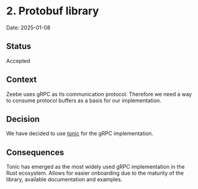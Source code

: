 # 2. Protobuf library

Date: 2025-01-08

## Status

Accepted

## Context

Zeebe uses gRPC as its communication protocol. Therefore we need a way to consume protocol buffers as a basis for our implementation.

## Decision

We have decided to use [tonic](https://github.com/hyperium/tonic) for the gRPC implementation.

## Consequences

Tonic has emerged as the most widely used gRPC implementation in the Rust ecosystem. Allows for easier onboarding due to the maturity of the library, available documentation and examples.
